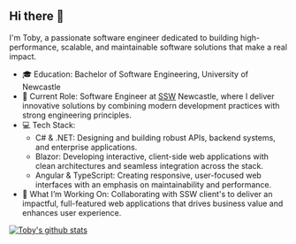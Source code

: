 ## Hi there 👋

I'm Toby, a passionate software engineer dedicated to building high-performance, scalable, and maintainable software solutions that make a real impact.

- 🎓 Education: Bachelor of Software Engineering, University of Newcastle
- 💼 Current Role: Software Engineer at [SSW](https://www.ssw.com.au/) Newcastle, where I deliver innovative solutions by combining modern development practices with strong engineering principles.
- 💻 Tech Stack:
  - C# & .NET: Designing and building robust APIs, backend systems, and enterprise applications.
  - Blazor: Developing interactive, client-side web applications with clean architectures and seamless integration across the stack.
  - Angular & TypeScript: Creating responsive, user-focused web interfaces with an emphasis on maintainability and performance.
- 🚀 What I’m Working On: Collaborating with SSW client's to deliver an impactful, full-featured web applications that drives business value and enhances user experience.

[![Toby's github stats](https://github-readme-stats.vercel.app/api?username=TobyChurches&theme=dark)](https://github.com/TobyChurches/github-readme-stats)
